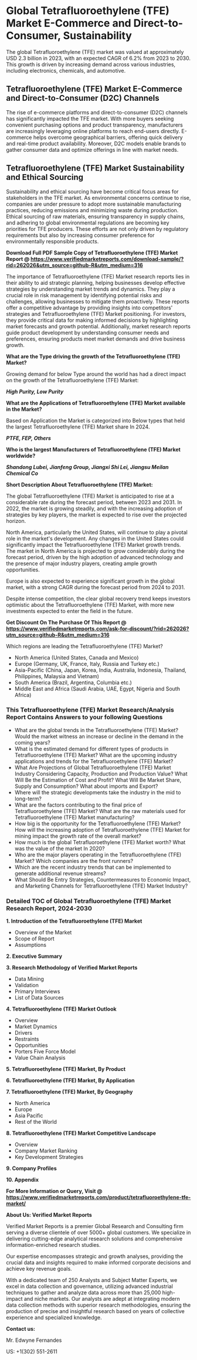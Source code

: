 <h1>Global Tetrafluoroethylene (TFE) Market E-Commerce and Direct-to-Consumer, Sustainability</h1><p class=""><p>The global Tetrafluoroethylene (TFE) market was valued at approximately USD 2.3 billion in 2023, with an expected CAGR of 6.2% from 2023 to 2030. This growth is driven by increasing demand across various industries, including electronics, chemicals, and automotive.</p><h2>Tetrafluoroethylene (TFE) Market E-Commerce and Direct-to-Consumer (D2C) Channels</h2><p>The rise of e-commerce platforms and direct-to-consumer (D2C) channels has significantly impacted the TFE market. With more buyers seeking convenient purchasing options and product transparency, manufacturers are increasingly leveraging online platforms to reach end-users directly. E-commerce helps overcome geographical barriers, offering quick delivery and real-time product availability. Moreover, D2C models enable brands to gather consumer data and optimize offerings in line with market needs.</p><h2>Tetrafluoroethylene (TFE) Market Sustainability and Ethical Sourcing</h2><p>Sustainability and ethical sourcing have become critical focus areas for stakeholders in the TFE market. As environmental concerns continue to rise, companies are under pressure to adopt more sustainable manufacturing practices, reducing emissions and minimizing waste during production. Ethical sourcing of raw materials, ensuring transparency in supply chains, and adhering to global environmental regulations are becoming key priorities for TFE producers. These efforts are not only driven by regulatory requirements but also by increasing consumer preference for environmentally responsible products.</p></p><p class=""><strong>Download Full PDF Sample Copy of Tetrafluoroethylene (TFE) Market Report @ <a href="https://www.verifiedmarketreports.com/download-sample/?rid=262026&utm_source=github-R&utm_medium=316" target="_blank">https://www.verifiedmarketreports.com/download-sample/?rid=262026&utm_source=github-R&utm_medium=316</a></strong></p><p>The importance of&nbsp;Tetrafluoroethylene (TFE) Market research reports lies in their ability to aid strategic planning, helping businesses develop effective strategies by understanding market trends and dynamics. They play a crucial role in risk management by identifying potential risks and challenges, allowing businesses to mitigate them proactively. These reports offer a competitive advantage by providing insights into competitors' strategies and Tetrafluoroethylene (TFE) Market positioning. For investors, they provide critical data for making informed decisions by highlighting market forecasts and growth potential. Additionally, market research reports guide product development by understanding consumer needs and preferences, ensuring products meet market demands and drive business growth.</p><p><strong>What are the&nbsp;Type driving the growth of the Tetrafluoroethylene (TFE) Market?</strong></p><p id="" class="">Growing demand for below Type around the world has had a direct impact on the growth of the Tetrafluoroethylene (TFE) Market:</p><p class=""><em><strong>High Purity, Low Purity</strong></em></p><p class=""><strong>What are the&nbsp;Applications&nbsp;of Tetrafluoroethylene (TFE) Market available in the Market?</strong></p><p id="" class="">Based on Application the Market is categorized into Below types that held the largest Tetrafluoroethylene (TFE) Market share In 2024.</p><p class=""><em><strong>PTFE, FEP, Others</strong></em></p><p class=""><strong>Who is the largest Manufacturers of Tetrafluoroethylene (TFE) Market worldwide?</strong></p><p><em><strong>Shandong Lubei, Jianfeng Group, Jiangxi Shi Lei, Jiangsu Meilan Chemical Co</strong></em></p><p id="" class=""><strong>Short Description About Tetrafluoroethylene (TFE) Market:</strong></p><p>The global Tetrafluoroethylene (TFE) Market is anticipated to rise at a considerable rate during the forecast period, between 2023 and 2031. In 2022, the market is growing steadily, and with the increasing adoption of strategies by key players, the market is expected to rise over the projected horizon.</p><p>North America, particularly the United States, will continue to play a pivotal role in the market's development. Any changes in the United States could significantly impact the Tetrafluoroethylene (TFE) Market growth trends. The market in North America is projected to grow considerably during the forecast period, driven by the high adoption of advanced technology and the presence of major industry players, creating ample growth opportunities.</p><p>Europe is also expected to experience significant growth in the global market, with a strong CAGR during the forecast period from 2024 to 2031.</p><p>Despite intense competition, the clear global recovery trend keeps investors optimistic about the Tetrafluoroethylene (TFE) Market, with more new investments expected to enter the field in the future.</p><p id="" class=""><strong>Get Discount On The Purchase Of This Report @ <a href="https://www.verifiedmarketreports.com/ask-for-discount/?rid=262026?utm_source=github-R&utm_medium=316" target="_blank">https://www.verifiedmarketreports.com/ask-for-discount/?rid=262026?utm_source=github-R&utm_medium=316</a></strong></p><p class="">Which regions are leading the Tetrafluoroethylene (TFE) Market?</p><ul><li>North America (United States, Canada and Mexico)</li><li>Europe (Germany, UK, France, Italy, Russia and Turkey etc.)</li><li>Asia-Pacific (China, Japan, Korea, India, Australia, Indonesia, Thailand, Philippines, Malaysia and Vietnam)</li><li>South America (Brazil, Argentina, Columbia etc.)</li><li>Middle East and Africa (Saudi Arabia, UAE, Egypt, Nigeria and South Africa)</li></ul><h3 id="" class="">This Tetrafluoroethylene (TFE) Market Research/Analysis Report Contains Answers to your following Questions</h3><ul><li>What are the global trends in the Tetrafluoroethylene (TFE) Market? Would the market witness an increase or decline in the demand in the coming years?</li><li>What is the estimated demand for different types of products in Tetrafluoroethylene (TFE) Market? What are the upcoming industry applications and trends for the Tetrafluoroethylene (TFE) Market?</li><li>What Are Projections of Global Tetrafluoroethylene (TFE) Market Industry Considering Capacity, Production and Production Value? What Will Be the Estimation of Cost and Profit? What Will Be Market Share, Supply and Consumption? What about imports and Export?</li><li>Where will the strategic developments take the industry in the mid to long-term?</li><li>What are the factors contributing to the final price of Tetrafluoroethylene (TFE) Market? What are the raw materials used for Tetrafluoroethylene (TFE) Market manufacturing?</li><li>How big is the opportunity for the Tetrafluoroethylene (TFE) Market? How will the increasing adoption of Tetrafluoroethylene (TFE) Market for mining impact the growth rate of the overall market?</li><li>How much is the global Tetrafluoroethylene (TFE) Market worth? What was the value of the market In 2020?</li><li>Who are the major players operating in the Tetrafluoroethylene (TFE) Market? Which companies are the front runners?</li><li>Which are the recent industry trends that can be implemented to generate additional revenue streams?</li><li>What Should Be Entry Strategies, Countermeasures to Economic Impact, and Marketing Channels for Tetrafluoroethylene (TFE) Market Industry?</li></ul><h3 id="" class="">Detailed TOC of Global Tetrafluoroethylene (TFE) Market Research Report, 2024-2030</h3><p id="" class=""><strong>1. Introduction of the Tetrafluoroethylene (TFE) Market</strong></p><ul><li>Overview of the Market</li><li>Scope of Report</li><li>Assumptions</li></ul><p id="" class=""><strong>2. Executive Summary</strong></p><p id="" class=""><strong>3. Research Methodology of Verified Market Reports</strong></p><ul><li>Data Mining</li><li>Validation</li><li>Primary Interviews</li><li>List of Data Sources</li></ul><p id="" class=""><strong>4. Tetrafluoroethylene (TFE) Market Outlook</strong></p><ul><li>Overview</li><li>Market Dynamics</li><li>Drivers</li><li>Restraints</li><li>Opportunities</li><li>Porters Five Force Model</li><li>Value Chain Analysis</li></ul><p id="" class=""><strong>5. Tetrafluoroethylene (TFE) Market, By Product</strong></p><p id="" class=""><strong>6. Tetrafluoroethylene (TFE) Market, By Application</strong></p><p id="" class=""><strong>7. Tetrafluoroethylene (TFE) Market, By Geography</strong></p><ul><li>North America</li><li>Europe</li><li>Asia Pacific</li><li>Rest of the World</li></ul><p id="" class=""><strong>8. Tetrafluoroethylene (TFE) Market Competitive Landscape</strong></p><ul><li>Overview</li><li>Company Market Ranking</li><li>Key Development Strategies</li></ul><p id="" class=""><strong>9. Company Profiles</strong></p><p id="" class=""><strong>10. Appendix</strong></p><p id="" class=""><strong>For More Information or Query, Visit @ <a href="https://www.verifiedmarketreports.com/product/tetrafluoroethylene-tfe-market/" target="_blank">https://www.verifiedmarketreports.com/product/tetrafluoroethylene-tfe-market/</a></strong></p><p id="" class=""><strong>About Us: Verified Market Reports</strong></p><p id="" class="">Verified Market Reports is a premier Global Research and Consulting firm serving a diverse clientele of over 5000+ global customers. We specialize in delivering cutting-edge analytical research solutions and comprehensive information-enriched research studies.</p><p id="" class="">Our expertise encompasses strategic and growth analyses, providing the crucial data and insights required to make informed corporate decisions and achieve key revenue goals.</p><p id="" class="">With a dedicated team of 250 Analysts and Subject Matter Experts, we excel in data collection and governance, utilizing advanced industrial techniques to gather and analyze data across more than 25,000 high-impact and niche markets. Our analysts are adept at integrating modern data collection methods with superior research methodologies, ensuring the production of precise and insightful research based on years of collective experience and specialized knowledge.</p><p id="" class=""><strong>Contact us:</strong></p><p id="" class="">Mr. Edwyne Fernandes</p><p id="" class="">US: +1(302) 551-2611</p>